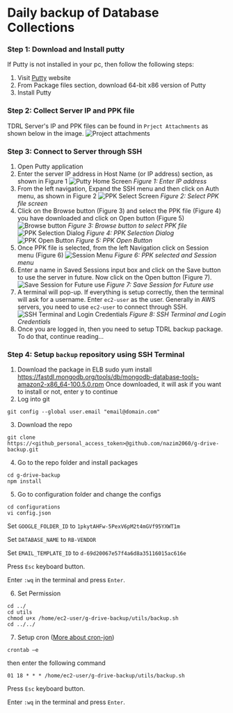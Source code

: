 # Daily backup of Database Collections

### Step 1: Download and Install putty
If Putty is not installed in your pc, then follow the following steps:
1. Visit [Putty](https://www.chiark.greenend.org.uk/~sgtatham/putty/latest.html) website
2. From Package files section, download 64-bit x86 version of Putty
3. Install Putty

### Step 2: Collect Server IP and PPK file
TDRL Server's IP and PPK files can be found in `Prject Attachments` as shown below in the image.
![Project attachments](https://elasticbeanstalk-ap-southeast-1-677312808939.s3.ap-southeast-1.amazonaws.com/uploads/notes/Backup/Attachments.png)

### Step 3: Connect to Server through SSH
1. Open Putty application
2. Enter the server IP address in Host Name (or IP address) section, as shown in Figure 1
![Putty Home Screen](https://elasticbeanstalk-ap-southeast-1-677312808939.s3.ap-southeast-1.amazonaws.com/uploads/notes/Backup/Step-2.png)
*Figure 1: Enter IP address*
3. From the left navigation, Expand the SSH menu and then click on Auth menu, as shown in Figure 2
![PPK Select Screen](https://elasticbeanstalk-ap-southeast-1-677312808939.s3.ap-southeast-1.amazonaws.com/uploads/notes/Backup/Step-3.png)
*Figure 2: Select PPK file screen*
4. Click on the Browse button (Figure 3) and select the PPK file (Figure 4) you have downloaded and click on Open button (Figure 5)
![Browse button](https://elasticbeanstalk-ap-southeast-1-677312808939.s3.ap-southeast-1.amazonaws.com/uploads/notes/Backup/Step-4.png)
*Figure 3: Browse button to select PPK file*
![PPK Selection Dialog](https://elasticbeanstalk-ap-southeast-1-677312808939.s3.ap-southeast-1.amazonaws.com/uploads/notes/Backup/Step-5.png)
*Figure 4: PPK Selection Dialog*
![PPK Open Button](https://elasticbeanstalk-ap-southeast-1-677312808939.s3.ap-southeast-1.amazonaws.com/uploads/notes/Backup/Step-6.png)
*Figure 5: PPK Open Button*
5. Once PPK file is selected, from the left Navigation click on Session menu (Figure 6)
![Session Menu](https://elasticbeanstalk-ap-southeast-1-677312808939.s3.ap-southeast-1.amazonaws.com/uploads/notes/Backup/Step-7.png)
*Figure 6: PPK selected and Session menu*
6. Enter a name in Saved Sessions input box and click on the Save button to use the server in future. Now click on the Open button (Figure 7).
![Save Session for Future use](https://elasticbeanstalk-ap-southeast-1-677312808939.s3.ap-southeast-1.amazonaws.com/uploads/notes/Backup/Step-8.png)
*Figure 7: Save Session for Future use*
7. A terminal will pop-up. If everything is setup correctly, then the terminal will ask for a username. Enter `ec2-user` as the user. Generally in AWS servers, you need to use `ec2-user` to connect through SSH. 
![SSH Terminal and Login Credentials](https://elasticbeanstalk-ap-southeast-1-677312808939.s3.ap-southeast-1.amazonaws.com/uploads/notes/Backup/Step-9.png)
*Figure 8: SSH Terminal and Login Credentials*
8. Once you are logged in, then you need to setup TDRL backup package. To do that, continue reading...

### Step 4: Setup `backup` repository using SSH Terminal
1. Download the package in ELB
sudo yum install https://fastdl.mongodb.org/tools/db/mongodb-database-tools-amazon2-x86_64-100.5.0.rpm
Once downloaded, it will ask if you want to install or not, enter y to continue
2. Log into git
```
git config --global user.email "email@domain.com"
```
3. Download the repo
```
git clone https://<github_personal_access_token>@github.com/nazim2060/g-drive-backup.git
```
4. Go to the repo folder and install packages
```
cd g-drive-backup
npm install
```
5. Go to configuration folder and change the configs
```
cd configurations
vi config.json
```

Set `GOOGLE_FOLDER_ID` to `1pkytAHFw-5PexV6pM2t4mGVf95YXWT1m`

Set `DATABASE_NAME` to `RB-VENDOR`

Set `EMAIL_TEMPLATE_ID` to `d-69d20067e57f4a6d8a35116015ac616e`

Press `Esc` keyboard button. 

Enter `:wq` in the terminal and press `Enter`.

6. Set Permission
```
cd ../
cd utils
chmod u+x /home/ec2-user/g-drive-backup/utils/backup.sh
cd ../../
```

7. Setup cron ([More about cron-jon](https://www.freecodecamp.org/news/cron-jobs-in-linux/))
```
crontab –e
```
then enter the following command
```
01 18 * * * /home/ec2-user/g-drive-backup/utils/backup.sh
```
Press `Esc` keyboard button. 

Enter `:wq` in the terminal and press `Enter`.
